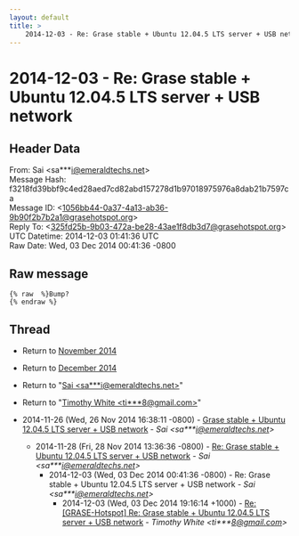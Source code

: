 ```yaml
---
layout: default
title: >
    2014-12-03 - Re: Grase stable + Ubuntu 12.04.5 LTS server + USB network
---
```


# 2014-12-03 - Re: Grase stable + Ubuntu 12.04.5 LTS server + USB network

## Header Data

From: Sai \<sa***i@emeraldtechs.net\><br>
Message Hash: f3218fd39bbf9c4ed28aed7cd82abd157278d1b97018975976a8dab21b7597ca<br>
Message ID: \<1056bb44-0a37-4a13-ab36-9b90f2b7b2a1@grasehotspot.org\><br>
Reply To: \<325fd25b-9b03-472a-be28-43ae1f8db3d7@grasehotspot.org\><br>
UTC Datetime: 2014-12-03 01:41:36 UTC<br>
Raw Date: Wed, 03 Dec 2014 00:41:36 -0800<br>

## Raw message

```
{% raw  %}Bump?
{% endraw %}
```

## Thread

+ Return to [November 2014](/archive/2014/11)
+ Return to [December 2014](/archive/2014/12)

+ Return to "[Sai <sa***i<span>@</span>emeraldtechs.net>](/authors/sa___i_at_emeraldtechs_net)"
+ Return to "[Timothy White <ti***8<span>@</span>gmail.com>](/authors/ti___8_at_gmail_com)"

+ 2014-11-26 (Wed, 26 Nov 2014 16:38:11 -0800) - [Grase stable + Ubuntu 12.04.5 LTS server + USB network](/archive/2014/11/ffffea1c5971a51548ec32f015fd3fd8cc949c4ea2c88371d7df622b07c76908) - _Sai \<sa***i@emeraldtechs.net\>_
  + 2014-11-28 (Fri, 28 Nov 2014 13:36:36 -0800) - [Re: Grase stable + Ubuntu 12.04.5 LTS server + USB network](/archive/2014/11/b1249a4578293fe23cc898e3fd1c03bb690b58b72e7cac692861771c0117d3bd) - _Sai \<sa***i@emeraldtechs.net\>_
    + 2014-12-03 (Wed, 03 Dec 2014 00:41:36 -0800) - Re: Grase stable + Ubuntu 12.04.5 LTS server + USB network - _Sai \<sa***i@emeraldtechs.net\>_
      + 2014-12-03 (Wed, 03 Dec 2014 19:16:14 +1000) - [Re: [GRASE-Hotspot] Re: Grase stable + Ubuntu 12.04.5 LTS server + USB network](/archive/2014/12/196dd5622022200d9a4b096875b85625b3f5ac8f2321d95af04145f92098b592) - _Timothy White \<ti***8@gmail.com\>_

